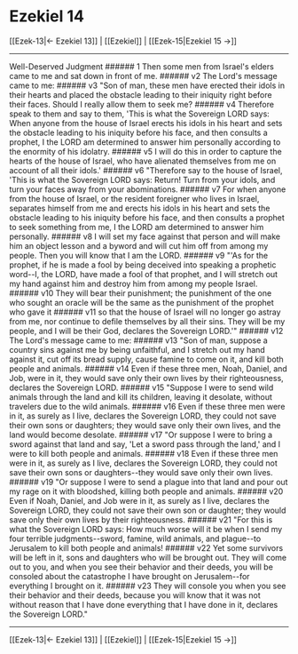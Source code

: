 # Ezekiel 14

[[Ezek-13|← Ezekiel 13]] | [[Ezekiel]] | [[Ezek-15|Ezekiel 15 →]]
***

Well-Deserved Judgment ###### 1 Then some men from Israel's elders came to me and sat down in front of me. ###### v2 The Lord's message came to me: ###### v3 "Son of man, these men have erected their idols in their hearts and placed the obstacle leading to their iniquity right before their faces. Should I really allow them to seek me? ###### v4 Therefore speak to them and say to them, 'This is what the Sovereign LORD says: When anyone from the house of Israel erects his idols in his heart and sets the obstacle leading to his iniquity before his face, and then consults a prophet, I the LORD am determined to answer him personally according to the enormity of his idolatry. ###### v5 I will do this in order to capture the hearts of the house of Israel, who have alienated themselves from me on account of all their idols.' ###### v6 "Therefore say to the house of Israel, 'This is what the Sovereign LORD says: Return! Turn from your idols, and turn your faces away from your abominations. ###### v7 For when anyone from the house of Israel, or the resident foreigner who lives in Israel, separates himself from me and erects his idols in his heart and sets the obstacle leading to his iniquity before his face, and then consults a prophet to seek something from me, I the LORD am determined to answer him personally. ###### v8 I will set my face against that person and will make him an object lesson and a byword and will cut him off from among my people. Then you will know that I am the LORD. ###### v9 "'As for the prophet, if he is made a fool by being deceived into speaking a prophetic word--I, the LORD, have made a fool of that prophet, and I will stretch out my hand against him and destroy him from among my people Israel. ###### v10 They will bear their punishment; the punishment of the one who sought an oracle will be the same as the punishment of the prophet who gave it ###### v11 so that the house of Israel will no longer go astray from me, nor continue to defile themselves by all their sins. They will be my people, and I will be their God, declares the Sovereign LORD.'" ###### v12 The Lord's message came to me: ###### v13 "Son of man, suppose a country sins against me by being unfaithful, and I stretch out my hand against it, cut off its bread supply, cause famine to come on it, and kill both people and animals. ###### v14 Even if these three men, Noah, Daniel, and Job, were in it, they would save only their own lives by their righteousness, declares the Sovereign LORD. ###### v15 "Suppose I were to send wild animals through the land and kill its children, leaving it desolate, without travelers due to the wild animals. ###### v16 Even if these three men were in it, as surely as I live, declares the Sovereign LORD, they could not save their own sons or daughters; they would save only their own lives, and the land would become desolate. ###### v17 "Or suppose I were to bring a sword against that land and say, 'Let a sword pass through the land,' and I were to kill both people and animals. ###### v18 Even if these three men were in it, as surely as I live, declares the Sovereign LORD, they could not save their own sons or daughters--they would save only their own lives. ###### v19 "Or suppose I were to send a plague into that land and pour out my rage on it with bloodshed, killing both people and animals. ###### v20 Even if Noah, Daniel, and Job were in it, as surely as I live, declares the Sovereign LORD, they could not save their own son or daughter; they would save only their own lives by their righteousness. ###### v21 "For this is what the Sovereign LORD says: How much worse will it be when I send my four terrible judgments--sword, famine, wild animals, and plague--to Jerusalem to kill both people and animals! ###### v22 Yet some survivors will be left in it, sons and daughters who will be brought out. They will come out to you, and when you see their behavior and their deeds, you will be consoled about the catastrophe I have brought on Jerusalem--for everything I brought on it. ###### v23 They will console you when you see their behavior and their deeds, because you will know that it was not without reason that I have done everything that I have done in it, declares the Sovereign LORD."

***
[[Ezek-13|← Ezekiel 13]] | [[Ezekiel]] | [[Ezek-15|Ezekiel 15 →]]
